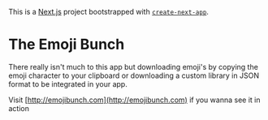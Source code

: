 This is a [Next.js](https://nextjs.org/) project bootstrapped with [`create-next-app`](https://github.com/vercel/next.js/tree/canary/packages/create-next-app).

# The Emoji Bunch

There really isn't much to this app but downloading emoji's by copying the emoji character to your clipboard or downloading a custom library in JSON format to be integrated in your app.

Visit [http://emojibunch.com](http://emojibunch.com) if you wanna see it in action
